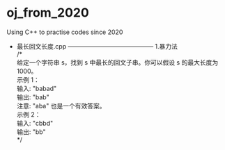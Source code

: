 # oj_from_2020
Using C++ to practise codes since 2020  

* 最长回文长度.cpp
——————————————
1.暴力法  
/*  
给定一个字符串 s，找到 s 中最长的回文子串。你可以假设 s 的最大长度为 1000。  
示例 1：  
输入: "babad"  
输出: "bab"  
注意: "aba" 也是一个有效答案。  
示例 2：  
输入: "cbbd"  
输出: "bb"  
*/  
